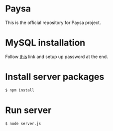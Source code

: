 # Paysa
This is the official repository for Paysa project.

# MySQL installation

Follow <a href="https://www.mysqltutorial.org/install-mysql-ubuntu/">this</a> link and setup up password at the end.

# Install server packages

```bash
$ npm install
```

# Run server

```bash
$ node server.js
```